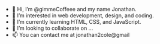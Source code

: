 - 👋 Hi, I’m @gimmeCoffeee and my name Jonathan.
- 👀 I’m interested in web development, design, and coding.
- 🌱 I’m currently learning HTML, CSS, and JavaScript.
- 💞️ I’m looking to collaborate on ...
- 📫 You can contact me at jonathan2cole@gmail
